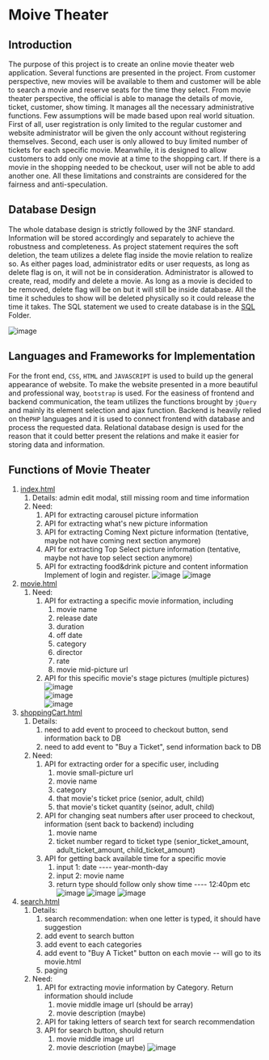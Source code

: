 Moive Theater
=========

Introduction
---------

The purpose of this project is to create an online movie theater web application. Several functions are presented in the project. From customer perspective, new movies will be available to them and customer will be able to search a movie and reserve seats for the time they select. From movie theater perspective, the official is able to manage the details of movie, ticket, customer, show timing. It manages all the necessary administrative functions. Few assumptions will be made based upon real world situation. First of all, user registration is only limited to the regular customer and website administrator will be given the only account without registering themselves. Second, each user is only allowed to buy limited number of tickets for each specific movie. Meanwhile, it is designed to allow customers to add only one movie at a time to the shopping cart. If there is a movie in the shopping needed to be checkout, user will not be able to add another one. All these limitations and constraints are considered for the fairness and anti-speculation.

Database Design
-----------
The whole database design is strictly followed by the 3NF standard. Information will be stored accordingly and separately to achieve the robustness and completeness. As project statement requires the soft deletion, the team utilizes a delete flag inside the movie relation to realize so. As either pages load, administrator edits or user requests, as long as delete flag is on, it will not be in consideration. Administrator is allowed to create, read, modify and delete a
movie. As long as a movie is decided to be removed, delete flag will be on but it will still be inside database. All the time it schedules to show will be deleted physically so it could release the time it takes. The SQL statement we used to create database is in the [SQL](https://github.com/momodidi119/Movie-Theater/tree/master/sql) Folder.

![image](https://github.com/momodidi119/Movie-Theater/blob/master/readmeImages/database.png)

Languages and Frameworks for Implementation
-------------------
For the front end, `CSS`, `HTML` and `JAVASCRIPT` is used to build up the general appearance of website. To make the website presented in a more beautiful and professional way, `bootstrap` is used. For the easiness of frontend and backend communication, the team utilizes the functions brought by `jQuery` and mainly its element selection and ajax function. Backend is heavily relied on the`PHP` languages and it is used to connect frontend with database and process the requested data. Relational database design is used for the reason that it could better present the relations and make it easier for storing data and information.

Functions of Movie Theater
---------------
1. [index.html](https://github.com/momodidi119/Movie-Theater/blob/master/index.html)
   1. Details: admin edit modal, still missing room and time information
   2. Need:
      1. API for extracting carousel picture information
      2. API for extracting what's new picture information
      3. API for extracting Coming Next picture information (tentative, maybe not have coming next section anymore)
      4. API for extracting Top Select picture information (tentative, maybe not have top select section anymore)
      5. API for extracting food&drink picture and content information
Implement of login and register.
![image](https://github.com/momodidi119/Movie-Theater/blob/master/readmeImages/login.png)
![image](https://github.com/momodidi119/Movie-Theater/blob/master/readmeImages/register.png)
2. [movie.html](https://github.com/momodidi119/Movie-Theater/blob/master/movie.html)
   1. Need:
      1. API for extracting a specific movie information, including
         1.  movie name
         2. release date
         3. duration
         4. off date
         5. category
         6. director
         7. rate
         8. movie mid-picture url
      2. API for this specific movie's stage pictures (multiple pictures)
![image](https://github.com/momodidi119/Movie-Theater/blob/master/readmeImages/movie_page.png)    
![image](https://github.com/momodidi119/Movie-Theater/blob/master/readmeImages/movie_image_setting.png)   
![image](https://github.com/momodidi119/Movie-Theater/blob/master/readmeImages/modify_delete_movie.png)   
3. [shoppingCart.html](https://github.com/momodidi119/Movie-Theater/blob/master/shopping.html)
   1. Details:
      1. need to add event to proceed to checkout button, send information back to DB
      2. need to add event to "Buy a Ticket", send information back to DB
   2. Need:
      1. API for extracting order for a specific user, including
         1. movie small-picture url
         2. movie name
         3. category
         4. that movie's ticket price (senior, adult, child)
         5. that movie's ticket quantity (seinor, adult, child)
      2. API for changing seat numbers after user proceed to checkout, information (sent back to backend) including
         1. movie name
         2. ticket number regard to ticket type (senior_ticket_amount, adult_ticket_amount, child_ticket_amount)
      3. API for getting back available time for a specific movie 
         1. input 1: date ---- year-month-day
         2. input 2: movie name
         3. return type should follow only show time ---- 12:40pm etc
![image](https://github.com/momodidi119/Movie-Theater/blob/master/readmeImages/shopping_cart.png)
![image](https://github.com/momodidi119/Movie-Theater/blob/master/readmeImages/food_view.png)
![image](https://github.com/momodidi119/Movie-Theater/blob/master/readmeImages/buy_ticket.png)
4. [search.html](https://github.com/momodidi119/Movie-Theater/blob/master/search.html)
   1. Details:
      1. search recommendation: when one letter is typed, it should have suggestion
      2. add event to search button
      3. add event to each categories
      4. add event to "Buy A Ticket" button on each movie -- will go to its movie.html
      5. paging
   2. Need:
      1. API for extracting movie information by Category. Return information should include
         1. movie middle image url (should be array)
         2. movie description (maybe)
      2. API for taking letters of search text for search recommendation
      3. API for search button, should return
         1. movie middle image url
         2. movie descriotion (maybe)
![image](https://github.com/momodidi119/Movie-Theater/blob/master/readmeImages/search_view.png)
